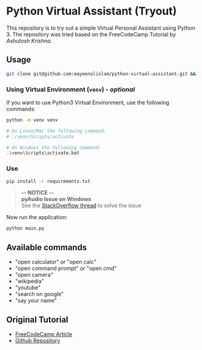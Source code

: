 # Python Virtual Assistant (Tryout)

This repository is to try out a simple Virtual Personal Assistant using Python 3. The repository was tried based on the FreeCodeCamp Tutorial by _Ashutosh Krishna_.

## Usage

```bash
git clone git@github.com:mayeenulislam/python-virtual-assistant.git && cd python-virtual-assistant
```

### Using Virtual Environment (`venv`) - _optional_

If you want to use Python3 Virtual Environment, use the following commands:

```bash
python -m venv venv
```

```bash
# On Linux/Mac the following command:
# ./venv/Scripts/activate

# On Windows the following command:
.\venv\Scripts\activate.bat
```

### Use

```bash
pip install -r requirements.txt
```

> **-- NOTICE --**<br>
> **pyAudio Issue on Windows**<br>
> See the [StackOverflow thread](https://stackoverflow.com/a/55630212/1743124) to solve the issue

Now run the application:

```bash
python main.py
```

## Available commands

* "open calculator" _or_ "open calc"
* "open command prompt" _or_ "open cmd"
* "open camera"
* "wikipedia"
* "youtube"
* "search on google"
* "say your name"

## Original Tutorial

* [FreeCodeCamp Article](https://www.freecodecamp.org/news/python-project-how-to-build-your-own-jarvis-using-python/)
* [Github Repository](https://github.com/ashutoshkrris/Virtual-Personal-Assistant-using-Python)
